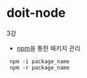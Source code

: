 # doit-node
3강
* [npm](https://www.npmjs.com/)을 통한 패키지 관리
```
 npm -i package_name 
 npm -r package_name
 ```


 